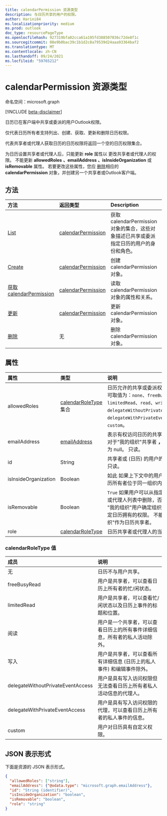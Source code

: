 ```yaml
---
title: calendarPermission 资源类型
description: 与日历共享的用户的权限。
author: Harini84
ms.localizationpriority: medium
ms.prod: outlook
doc_type: resourcePageType
ms.openlocfilehash: 927319bfa02cca61a195fd388507036c72de8f1c
ms.sourcegitcommit: 08e9b0bac39c1b1d2c8a79539d24aaa93364baf2
ms.translationtype: MT
ms.contentlocale: zh-CN
ms.lasthandoff: 09/24/2021
ms.locfileid: "59765212"
---
```

# <a name="calendarpermission-resource-type"></a>calendarPermission 资源类型

命名空间：microsoft.graph

[!INCLUDE [beta-disclaimer](../../includes/beta-disclaimer.md)]

日历已在客户端中共享或委派的用户Outlook权限。

仅代表日历所有者支持列出、创建、获取、更新和删除日历权限。

代表共享者或代理人获取日历的日历权限将返回一个空的日历权限集合。

为日历设置共享者或代理人后，只能更新 **role** 属性以 [](../api/calendarpermission-update.md)更改共享者或代理人的权限。 不能更新 **allowedRoles** **、emailAddress** **、isInsideOrganization** 或 **isRemovable** 属性。 若要更改这些属性，您应 [删除](../api/calendarpermission-delete.md)相应的 **calendarPermission** 对象，并创建另一个共享者或Outlook客户端。

## <a name="methods"></a>方法

| 方法       | 返回类型 | Description |
|:-------------|:------------|:------------|
| [List](../api/calendar-list-calendarpermissions.md) | [calendarPermission](calendarpermission.md) | 获取 calendarPermission 对象的集合，这些对象描述已共享或委派指定日历的用户的身份和角色。 |
| [Create](../api/calendar-post-calendarpermissions.md) | [calendarPermission](calendarpermission.md) | 创建 calendarPermission 对象。 |
| [获取 calendarPermission](../api/calendarpermission-get.md) | [calendarPermission](calendarpermission.md) | 读取 calendarPermission 对象的属性和关系。 |
| [更新](../api/calendarpermission-update.md) | [calendarPermission](calendarpermission.md) | 更新 calendarPermission 对象。 |
| [删除](../api/calendarpermission-delete.md) | 无 | 删除 calendarPermission 对象。 |

## <a name="properties"></a>属性

| 属性     | 类型        | 说明 |
|:-------------|:------------|:------------|
|allowedRoles|[calendarRoleType](#calendarroletype-values) 集合| 日历允许的共享或委派权限级别列表。 可取值为：`none`、`freeBusyRead`、`limitedRead`、`read`、`write`、`delegateWithoutPrivateEventAccess`、`delegateWithPrivateEventAccess`、`custom`。|
|emailAddress|[emailAddress](emailaddress.md)| 表示有权访问日历的共享者或代理人。 对于"我的组织"共享者 **，address** 属性为 null。 只读。 |
|id|String| 共享者或 (日历) 的用户的唯一标识符。 只读。|
|isInsideOrganization|Boolean| 如此 如果上下文中的用户共享 (委派) 日历所有者位于同一组织内部。|
|isRemovable|Boolean| `True` 如果用户可以从指定日历的共享者或代理人列表中删除，否则 `false` 为 。 "我的组织"用户确定组织中其他人对给定日历拥有的权限。 不能删除"我的组织"作为日历共享者。|
|role|[calendarRoleType](#calendarroletype-values)| 日历共享者或代理人的当前权限级别。 |

### <a name="calendarroletype-values"></a>calendarRoleType 值

| 成员        | 说明 |
|:--------------|:------------|
| 无 | 日历不与用户共享。 |
| freeBusyRead | 用户是共享者，可以查看日历上所有者的忙/闲状态。 |
| limitedRead | 用户是共享者，可以查看忙/闲状态以及日历上事件的标题和位置。 |
| 阅读 | 用户是一个共享者，可以查看日历上的所有事件详细信息，所有者的私人活动除外。 |
| 写入 | 用户是共享者，可以查看所有详细信息 (日历上的私人事件) 和编辑事件除外。 |
| delegateWithoutPrivateEventAccess | 用户是具有写入访问权限但无法查看日历上所有者私人活动信息的代理人。 |
| delegateWithPrivateEventAccess | 用户是具有写入访问权限的代理，可以查看日历上所有者的私人事件的信息。 |
| custom | 用户对日历具有自定义权限。 |


## <a name="json-representation"></a>JSON 表示形式

下面是资源的 JSON 表示形式。

<!-- {
  "blockType": "resource",
  "@odata.type": "microsoft.graph.calendarPermission",
  "keyProperty": "id"
}-->

```json
{
  "allowedRoles": ["string"],
  "emailAddress": {"@odata.type": "microsoft.graph.emailAddress"},
  "id": "String (identifier)",
  "isInsideOrganization": "boolean",
  "isRemovable": "boolean",
  "role": "string"
}
```

<!-- uuid: 16cd6b66-4b1a-43a1-adaf-3a886856ed98
2019-02-04 14:57:30 UTC -->
<!-- {
  "type": "#page.annotation",
  "description": "calendarPermission resource",
  "keywords": "",
  "section": "documentation",
  "tocPath": ""
}-->